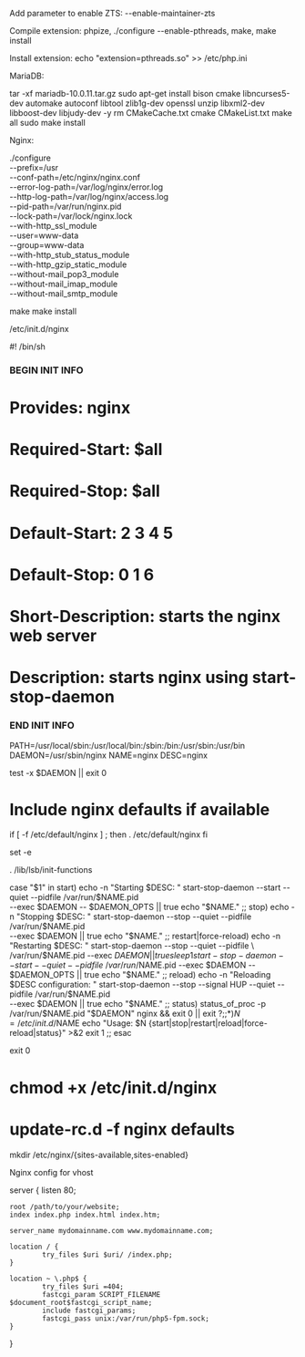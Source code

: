 Add parameter to enable ZTS: --enable-maintainer-zts

Compile extension: phpize, ./configure --enable-pthreads, make, make install

Install extension: echo "extension=pthreads.so" >> /etc/php.ini

MariaDB:

tar -xf mariadb-10.0.11.tar.gz
sudo apt-get install bison cmake libncurses5-dev automake autoconf libtool zlib1g-dev openssl unzip libxml2-dev libboost-dev libjudy-dev -y
rm CMakeCache.txt
cmake CMakeList.txt
make all
sudo make install

Nginx:

./configure \
	--prefix=/usr \
	--conf-path=/etc/nginx/nginx.conf \
	--error-log-path=/var/log/nginx/error.log \
	--http-log-path=/var/log/nginx/access.log \
	--pid-path=/var/run/nginx.pid \
	--lock-path=/var/lock/nginx.lock \
	--with-http_ssl_module \
	--user=www-data \
	--group=www-data \
    --with-http_stub_status_module \
	--with-http_gzip_static_module \
	--without-mail_pop3_module \
	--without-mail_imap_module \
	--without-mail_smtp_module

  make
  make install

  /etc/init.d/nginx

  #! /bin/sh

### BEGIN INIT INFO
# Provides:          nginx
# Required-Start:    $all
# Required-Stop:     $all
# Default-Start:     2 3 4 5
# Default-Stop:      0 1 6
# Short-Description: starts the nginx web server
# Description:       starts nginx using start-stop-daemon
### END INIT INFO

PATH=/usr/local/sbin:/usr/local/bin:/sbin:/bin:/usr/sbin:/usr/bin
DAEMON=/usr/sbin/nginx
NAME=nginx
DESC=nginx

test -x $DAEMON || exit 0

# Include nginx defaults if available
if [ -f /etc/default/nginx ] ; then
    . /etc/default/nginx
fi

set -e

. /lib/lsb/init-functions

case "$1" in
  start)
    echo -n "Starting $DESC: "
    start-stop-daemon --start --quiet --pidfile /var/run/$NAME.pid \
        --exec $DAEMON -- $DAEMON_OPTS || true
    echo "$NAME."
    ;;
  stop)
    echo -n "Stopping $DESC: "
    start-stop-daemon --stop --quiet --pidfile /var/run/$NAME.pid \
        --exec $DAEMON || true
    echo "$NAME."
    ;;
  restart|force-reload)
    echo -n "Restarting $DESC: "
    start-stop-daemon --stop --quiet --pidfile \
        /var/run/$NAME.pid --exec $DAEMON || true
    sleep 1
    start-stop-daemon --start --quiet --pidfile \
        /var/run/$NAME.pid --exec $DAEMON -- $DAEMON_OPTS || true
    echo "$NAME."
    ;;
  reload)
      echo -n "Reloading $DESC configuration: "
      start-stop-daemon --stop --signal HUP --quiet --pidfile /var/run/$NAME.pid \
          --exec $DAEMON || true
      echo "$NAME."
      ;;
  status)
      status_of_proc -p /var/run/$NAME.pid "$DAEMON" nginx && exit 0 || exit $?
      ;;
  *)
    N=/etc/init.d/$NAME
    echo "Usage: $N {start|stop|restart|reload|force-reload|status}" >&2
    exit 1
    ;;
esac

exit 0

# chmod +x /etc/init.d/nginx
# update-rc.d -f nginx defaults

mkdir /etc/nginx/{sites-available,sites-enabled}

Nginx config for vhost

server {
    listen 80;

    root /path/to/your/website;
    index index.php index.html index.htm;

    server_name mydomainname.com www.mydomainname.com;

    location / {
            try_files $uri $uri/ /index.php;
    }

    location ~ \.php$ {
            try_files $uri =404;
            fastcgi_param SCRIPT_FILENAME $document_root$fastcgi_script_name;
            include fastcgi_params;
            fastcgi_pass unix:/var/run/php5-fpm.sock;
    }
}
